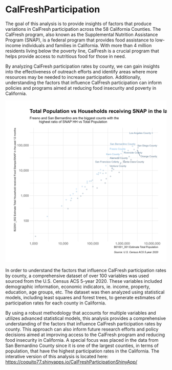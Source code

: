 
# CalFreshParticipation

<!-- badges: start -->
<!-- badges: end -->

The goal of this analysis is to provide insights of factors that produce variations in CalFresh participation across the 58 California Counties. The CalFresh program, also known as the Supplemental Nutrition Assistance Program (SNAP), is a federal program that provides food assistance to low-income individuals and families in California. With more than 4 million residents living below the poverty line, CalFresh is a crucial program that helps provide access to nutritious food for those in need.

By analyzing CalFresh participation rates by county, we can gain insights into the effectiveness of outreach efforts and identify areas where more resources may be needed to increase participation. Additionally, understanding the factors that influence CalFresh participation can inform policies and programs aimed at reducing food insecurity and poverty in California.

![Scatter Plot County Population vs Household SNAP.](plots/county_Vs_snapHH.png)

In order to understand the factors that influence CalFresh participation rates by county, a comprehensive dataset of over 100 variables was used sourced from the U.S. Census ACS 5-year 2020. These variables included demographic information, economic indicators, ie. income, property, education, age groups, etc. The dataset was then analyzed using statistical models, including least squares and forest trees, to generate estimates of participation rates for each county in California.

By using a robust methodology that accounts for multiple variables and utilizes advanced statistical models, this analysis provides a comprehensive understanding of the factors that influence CalFresh participation rates by county. This approach can also inform future research efforts and policy decisions aimed at improving access to the CalFresh program and reducing food insecurity in California. A special focus was placed in the data from San Bernardino County since it is one of the largest counties, in terms of population, that have the highest participation rates in the California. The interative version of this analysis is located here:  https://coquito77.shinyapps.io/CalFreshParticipationShinyApp/

